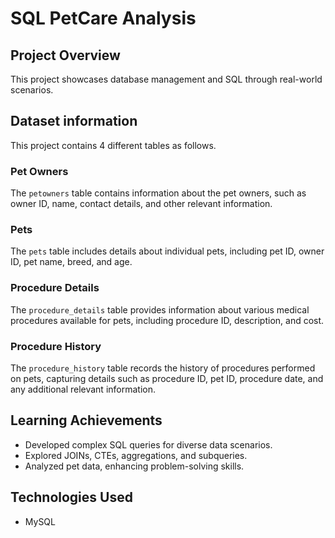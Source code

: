 # SQL PetCare Analysis

## Project Overview

 This project showcases database management and SQL through real-world scenarios.

 ## Dataset information
This project contains 4 different tables as follows.

### Pet Owners

The `petowners` table contains information about the pet owners, such as owner ID, name, contact details, and other relevant information.

### Pets

The `pets` table includes details about individual pets, including pet ID, owner ID, pet name, breed, and age.

### Procedure Details

The `procedure_details` table provides information about various medical procedures available for pets, including procedure ID, description, and cost.

### Procedure History

The `procedure_history` table records the history of procedures performed on pets, capturing details such as procedure ID, pet ID, procedure date, and any additional relevant information.

## Learning Achievements

- Developed complex SQL queries for diverse data scenarios.
- Explored JOINs, CTEs, aggregations, and subqueries.
- Analyzed pet data, enhancing problem-solving skills.

## Technologies Used

- MySQL
  

  
